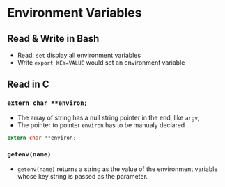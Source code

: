 # Environment Variables

## Read & Write in Bash

- Read: `set` display all environment variables
- Write `export KEY=VALUE` would set an environment variable

## Read in C

### `extern char **environ;`

- The array of string has a null string pointer in the end, like `argv`;
- The pointer to pointer `environ` has to be manualy declared

```c
extern char **environ;
```

### `getenv(name)`

- `getenv(name)` returns a string as the value of the environment variable
whose key string is passed as the parameter.
